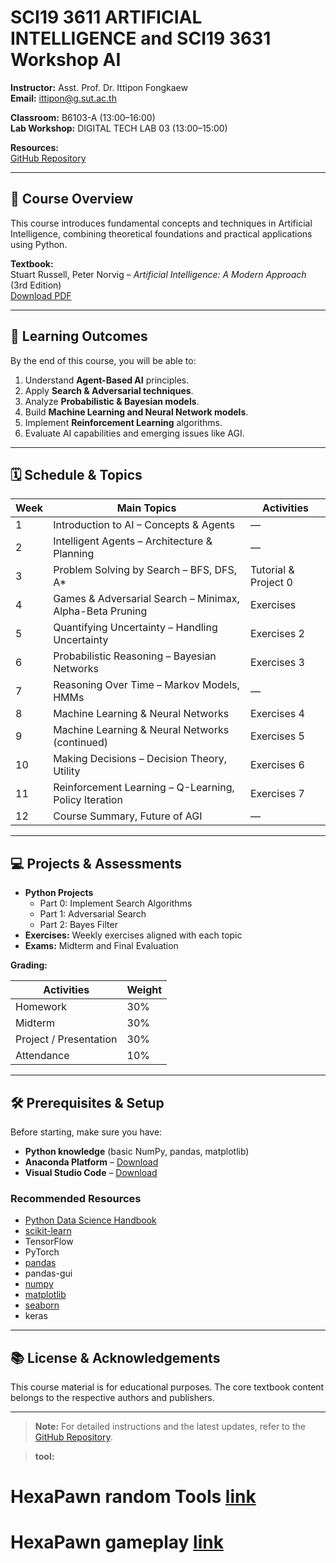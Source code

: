 # SCI19 3611 ARTIFICIAL INTELLIGENCE and SCI19 3631 Workshop AI

**Instructor:** Asst. Prof. Dr. Ittipon Fongkaew  
**Email:** ittipon@g.sut.ac.th

**Classroom:** B6103-A (13:00–16:00)  
**Lab Workshop:** DIGITAL TECH LAB 03 (13:00–15:00)

**Resources:**  
[GitHub Repository](https://github.com/aofphy/SCI193611_ARTIFICIAL_INTELLIGENCE.git)

---

## 📘 Course Overview

This course introduces fundamental concepts and techniques in Artificial Intelligence, combining theoretical foundations and practical applications using Python.  

**Textbook:**  
Stuart Russell, Peter Norvig – *Artificial Intelligence: A Modern Approach* (3rd Edition)  
[Download PDF](https://raw.githubusercontent.com/yanshengjia/ml-road/47cadb02faa756f85fd2f058e31221cc8223b97a/resources/Artificial%20Intelligence%20-%20A%20Modern%20Approach%20(3rd%20Edition).pdf)

---

## 🎯 Learning Outcomes

By the end of this course, you will be able to:

1. Understand **Agent-Based AI** principles.
2. Apply **Search & Adversarial techniques**.
3. Analyze **Probabilistic & Bayesian models**.
4. Build **Machine Learning and Neural Network models**.
5. Implement **Reinforcement Learning** algorithms.
6. Evaluate AI capabilities and emerging issues like AGI.

---

## 🗓️ Schedule & Topics

| Week | Main Topics | Activities |
| --- | --- | --- |
| 1 | Introduction to AI – Concepts & Agents | — |
| 2 | Intelligent Agents – Architecture & Planning | — |
| 3 | Problem Solving by Search – BFS, DFS, A* | Tutorial & Project 0 |
| 4 | Games & Adversarial Search – Minimax, Alpha-Beta Pruning | Exercises |
| 5 | Quantifying Uncertainty – Handling Uncertainty | Exercises 2 |
| 6 | Probabilistic Reasoning – Bayesian Networks | Exercises 3 |
| 7 | Reasoning Over Time – Markov Models, HMMs | — |
| 8 | Machine Learning & Neural Networks | Exercises 4 |
| 9 | Machine Learning & Neural Networks (continued) | Exercises 5 |
| 10 | Making Decisions – Decision Theory, Utility | Exercises 6 |
| 11 | Reinforcement Learning – Q-Learning, Policy Iteration | Exercises 7 |
| 12 | Course Summary, Future of AGI | — |

---

## 💻 Projects & Assessments

- **Python Projects**
  - Part 0: Implement Search Algorithms
  - Part 1: Adversarial Search
  - Part 2: Bayes Filter
- **Exercises:** Weekly exercises aligned with each topic
- **Exams:** Midterm and Final Evaluation

**Grading:**

| Activities | Weight |
| --- | --- |
| Homework | 30% |
| Midterm | 30% |
| Project / Presentation | 30% |
| Attendance | 10% |

---

## 🛠️ Prerequisites & Setup

Before starting, make sure you have:

- **Python knowledge** (basic NumPy, pandas, matplotlib)
- **Anaconda Platform** – [Download](https://www.anaconda.com/)
- **Visual Studio Code** – [Download](https://code.visualstudio.com/)

### Recommended Resources

- [Python Data Science Handbook](https://github.com/jakevdp/PythonDataScienceHandbook)
- [scikit-learn](https://scikit-learn.org/stable/)
- TensorFlow
- PyTorch
- [pandas](https://pandas.pydata.org/)
- pandas-gui
- [numpy](https://numpy.org/)
- [matplotlib](https://matplotlib.org/)
- [seaborn](https://seaborn.pydata.org/)
- keras

---

## 📚 License & Acknowledgements

This course material is for educational purposes. The core textbook content belongs to the respective authors and publishers.

---

> **Note:** For detailed instructions and the latest updates, refer to the [GitHub Repository](https://github.com/aofphy/SCI193611_ARTIFICIAL_INTELLIGENCE.git).

> **tool:** 
# HexaPawn random Tools [link](https://script.google.com/macros/s/AKfycbwZbR1ANc-vn_shok9lHtHCWOogzCt8fbsJabfxN0IAkB5QhFY1-8nPxMPzaNa7donrrg/exec)

# HexaPawn gameplay [link](https://script.google.com/macros/s/AKfycbzA75-egsQ1B7hNQA7vaXnQy_IvOtgeVkrtk9KCqRFYk3NU7PXdwcsbR2hVyk1proBwfw/exec)
